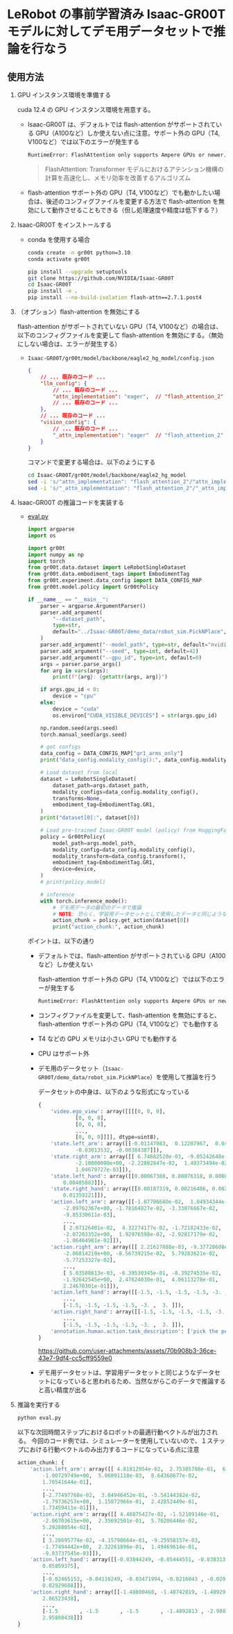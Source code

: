 # LeRobot の事前学習済み Isaac-GR00T モデルに対してデモ用データセットで推論を行なう

## 使用方法

1. GPU インスタンス環境を準備する

    cuda 12.4 の GPU インスタンス環境を用意する。

    - Isaac-GR00T は、デフォルトでは flash-attention がサポートされている GPU（A100など）しか使えない点に注意。サポート外の GPU（T4, V100など）では以下のエラーが発生する
        ```bash
        RuntimeError: FlashAttention only supports Ampere GPUs or newer.
        ```
        > FlashAttention: Transformer モデルにおけるアテンション機構の計算を高速化し、メモリ効率を改善するアルゴリズム

    - flash-attention サポート外の GPU（T4, V100など）でも動かしたい場合は、後述のコンフィグファイルを変更する方法で flash-attention を無効にして動作させることもできる（但し処理速度や精度は低下する？）

1. Isaac-GR00T をインストールする

    - conda を使用する場合

        ```bash
        conda create -n gr00t python=3.10
        conda activate gr00t

        pip install --upgrade setuptools
        git clone https://github.com/NVIDIA/Isaac-GR00T
        cd Isaac-GR00T
        pip install -e .
        pip install --no-build-isolation flash-attn==2.7.1.post4
        ```

1. （オプション）flash-attention を無効にする

    flash-attention がサポートされていない GPU（T4, V100など）の場合は、以下のコンフィグファイルを変更して flash-attention を無効にする。（無効にしない場合は、エラーが発生する）

    - `Isaac-GR00T/gr00t/model/backbone/eagle2_hg_model/config.json`

        ```json
        {
            // ... 既存のコード ...
            "llm_config": {
                // ... 既存のコード ...
                "attn_implementation": "eager",  // "flash_attention_2" から "eager" に変更
                // ... 既存のコード ...
            },
            // ... 既存のコード ...
            "vision_config": {
                // ... 既存のコード ...
                "_attn_implementation": "eager"  // "flash_attention_2" から "eager" に変更
            }
        }
        ```

        コマンドで変更する場合は、以下のようにする

        ```bash
        cd Isaac-GR00T/gr00t/model/backbone/eagle2_hg_model
        sed -i 's/"attn_implementation": "flash_attention_2"/"attn_implementation": "eager"/g' config.json
        sed -i 's/"_attn_implementation": "flash_attention_2"/"_attn_implementation": "eager"/g' config.json
        ```

1. Isaac-GR00T の推論コードを実装する

    - [eval.py](./eval.py)

        ```python
        import argparse
        import os

        import gr00t
        import numpy as np
        import torch
        from gr00t.data.dataset import LeRobotSingleDataset
        from gr00t.data.embodiment_tags import EmbodimentTag
        from gr00t.experiment.data_config import DATA_CONFIG_MAP
        from gr00t.model.policy import Gr00tPolicy

        if __name__ == "__main__":
            parser = argparse.ArgumentParser()
            parser.add_argument(
                "--dataset_path",
                type=str,
                default="../Isaac-GR00T/demo_data/robot_sim.PickNPlace",
            )
            parser.add_argument("--model_path", type=str, default="nvidia/GR00T-N1-2B")
            parser.add_argument("--seed", type=int, default=42)
            parser.add_argument("--gpu_id", type=int, default=0)
            args = parser.parse_args()
            for arg in vars(args):
                print(f"{arg}: {getattr(args, arg)}")

            if args.gpu_id < 0:
                device = "cpu"
            else:
                device = "cuda"
                os.environ["CUDA_VISIBLE_DEVICES"] = str(args.gpu_id)

            np.random.seed(args.seed)
            torch.manual_seed(args.seed)

            # get configs
            data_config = DATA_CONFIG_MAP["gr1_arms_only"]
            print("data_config.modality_config():", data_config.modality_config())

            # Load dataset from local
            dataset = LeRobotSingleDataset(
                dataset_path=args.dataset_path,
                modality_configs=data_config.modality_config(),
                transforms=None,
                embodiment_tag=EmbodimentTag.GR1,
            )
            print("dataset[0]:", dataset[0])

            # Load pre-trained Isaac-GR00T model (policy) from HuggingFace LeRobot
            policy = Gr00tPolicy(
                model_path=args.model_path,
                modality_config=data_config.modality_config(),
                modality_transform=data_config.transform(),
                embodiment_tag=EmbodimentTag.GR1,
                device=device,
            )
            # print(policy.model)

            # inference
            with torch.inference_mode():
                # デモ用データの最初のデータで推論
                # NOTE: 恐らく、学習用データセットとして使用したデータと同じようなデータなので、当然ながら推論精度は高くなる
                action_chunk = policy.get_action(dataset[0])
                print("action_chunk:", action_chunk)
        ```

        ポイントは、以下の通り

        - デフォルトでは、flash-attention がサポートされている GPU（A100など）しか使えない

            flash-attention サポート外の GPU（T4, V100など）では以下のエラーが発生する
            ```bash
            RuntimeError: FlashAttention only supports Ampere GPUs or newer.
            ```

        - コンフィグファイルを変更して、flash-attention を無効にすると、flash-attention サポート外の GPU（T4, V100など）でも動作する

        - T4 などの GPU メモリは小さい GPU でも動作する

        - CPU はサポート外

        - デモ用のデータセット（`Isaac-GR00T/demo_data/robot_sim.PickNPlace`）を使用して推論を行う

            データセットの中身は、以下のような形式になっている

            ```python
            {
                'video.ego_view': array([[[[0, 0, 0],
                        [0, 0, 0],
                        [0, 0, 0],
                        ...,
                        [0, 0, 0]]]], dtype=uint8),
                'state.left_arm': array([[-0.01147083,  0.12207967,  0.04229397, -2.1       , -0.01441445,
                        -0.03013532, -0.00384387]]),
                'state.right_arm': array([[ 6.74682520e-03, -9.05242648e-02,  8.14010333e-03,
                        -2.10000000e+00, -2.22802847e-02,  1.40373494e-02,
                        1.04679727e-03]]),
                'state.left_hand': array([[0.00067388, 0.00076318, 0.00084776, 0.00069391, 0.00075118,
                    0.00485883]]),
                'state.right_hand': array([[0.00187319, 0.00216486, 0.002383  , 0.00182536, 0.02100907,
                    0.01359221]]),
                'action.left_arm': array([[-1.07706680e-02,  1.04934344e-01,  4.15936080e-02,
                    -2.09762367e+00, -1.78164827e-02, -3.33876667e-02,
                    -9.85330611e-03],
                    ...,
                    [ 2.07126401e-02,  4.32274177e-02, -1.72182433e-02,
                    -2.07203352e+00,  1.92976598e-02, -2.92817179e-02,
                    -1.06464981e-02]]),
                'action.right_arm': array([[ 2.21627088e-03, -9.37728608e-02, -3.97849900e-02,
                    -2.06814219e+00, -8.56739215e-02,  5.79283621e-02,
                    -5.77253327e-02],
                    ...,
                    [ 5.03588613e-03, -6.39530345e-01, -8.39274535e-02,
                    -1.92642545e+00,  2.47624030e-01,  4.06113278e-01,
                    2.24670301e-01]]),
                'action.left_hand': array([[-1.5, -1.5, -1.5, -1.5, -3. ,  3. ],
                    ...,
                    [-1.5, -1.5, -1.5, -1.5, -3. ,  3. ]]),
                'action.right_hand': array([[-1.5, -1.5, -1.5, -1.5, -3. ,  3. ],
                    ...,
                    [-1.5, -1.5, -1.5, -1.5, -3. ,  3. ]]),
                'annotation.human.action.task_description': ['pick the pear from the counter and place it in the plate']
            }
            ```

            https://github.com/user-attachments/assets/70b908b3-36ce-43e7-9df4-cc5cff9559e0

        - デモ用データセットは、学習用データセットと同じようなデータセットになっていると思われるため、当然ながらこのデータで推論すると高い精度が出る

1. 推論を実行する

    ```bash
    python eval.py
    ```

    以下な次回時間ステップにおけるロボットの最適行動ベクトルが出力される。
    今回のコード例では、シミュレーターを使用していないので、１ステップにおける行動ベクトルのみ出力するコードになっている点に注意

    ```python
    action_chunk: {
        'action.left_arm': array([[ 4.81812954e-02,  2.75385708e-01,  6.35790825e-02,
            -1.90729749e+00,  5.06091118e-03,  8.64368677e-02,
            1.70541644e-01],
            ...,
            [-2.77497768e-02,  3.04946452e-01, -5.54144382e-02,
            -1.79736257e+00,  1.15072966e-01,  2.42852449e-01,
            1.73459411e-01]]),
        'action.right_arm': array([[ 4.48875427e-02, -1.52109146e-01,  4.42804098e-02,
            -2.06703615e+00,  2.35692501e-01,  5.76206446e-02,
            5.29288054e-02],
            ...,
            [ 3.28695774e-02, -4.15798664e-01, -9.25958157e-03,
            -1.77494442e+00,  2.32261896e-01,  1.49469614e-01,
            -9.03737545e-03]]),
        'action.left_hand': array([[-0.03844249, -0.05444551, -0.03831387, -0.03725791, -0.06225586,
            0.05859375],
            ...,
            [-0.02465153, -0.04116249, -0.03471994, -0.0216043 , -0.02069092,
            0.02929688]]),
        'action.right_hand': array([[-1.48800468, -1.48742819, -1.48929691, -1.47856259, -2.953125  ,
            2.86523438],
            ...,
            [-1.5       , -1.5       , -1.5       , -1.4892813 , -2.98828125,
            2.95898438]])
    }
    ```
